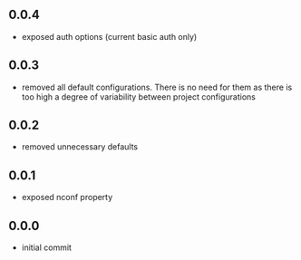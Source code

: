 ## 0.0.4

 - exposed auth options (current basic auth only)

## 0.0.3

 - removed all default configurations. There is no need for them as there is too high a degree of variability between
 project configurations

 ## 0.0.2

 - removed unnecessary defaults

 ## 0.0.1

 - exposed nconf property

## 0.0.0

  - initial commit